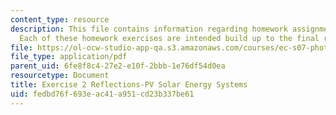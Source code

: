 ```yaml
---
content_type: resource
description: This file contains information regarding homework assignment instructions.
  Each of these homework exercises are intended build up to the final report.
file: https://ol-ocw-studio-app-qa.s3.amazonaws.com/courses/ec-s07-photovoltaic-solar-energy-systems-fall-2004/fedbd76f693eac41a951cd23b337be61_MITEC_S07F04_ex_2_reflect.pdf
file_type: application/pdf
parent_uid: 6fe8f8c4-27e2-e10f-2bbb-1e76df54d0ea
resourcetype: Document
title: Exercise 2 Reflections-PV Solar Energy Systems
uid: fedbd76f-693e-ac41-a951-cd23b337be61
---
```

